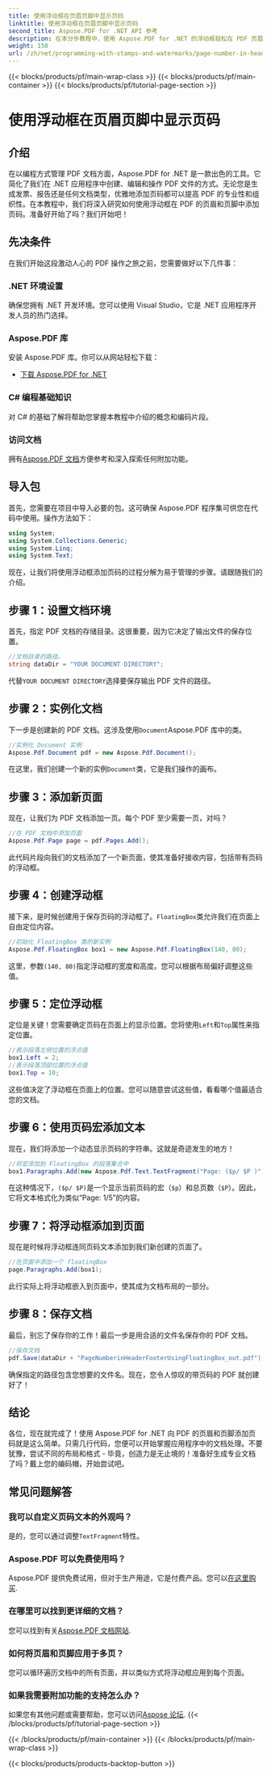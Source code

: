 ```yaml
---
title: 使用浮动框在页眉页脚中显示页码
linktitle: 使用浮动框在页眉页脚中显示页码
second_title: Aspose.PDF for .NET API 参考
description: 在本分步教程中，使用 Aspose.PDF for .NET 的浮动框轻松在 PDF 页眉和页脚中添加页码。
weight: 150
url: /zh/net/programming-with-stamps-and-watermarks/page-number-in-header-footer-using-floating-box/
---
```


{{< blocks/products/pf/main-wrap-class >}}
{{< blocks/products/pf/main-container >}}
{{< blocks/products/pf/tutorial-page-section >}}

# 使用浮动框在页眉页脚中显示页码

## 介绍

在以编程方式管理 PDF 文档方面，Aspose.PDF for .NET 是一款出色的工具。它简化了我们在 .NET 应用程序中创建、编辑和操作 PDF 文件的方式。无论您是生成发票、报告还是任何文档类型，优雅地添加页码都可以提高 PDF 的专业性和组织性。在本教程中，我们将深入研究如何使用浮动框在 PDF 的页眉和页脚中添加页码。准备好开始了吗？我们开始吧！

## 先决条件

在我们开始这段激动人心的 PDF 操作之旅之前，您需要做好以下几件事：

### .NET 环境设置
确保您拥有 .NET 开发环境。您可以使用 Visual Studio，它是 .NET 应用程序开发人员的热门选择。

### Aspose.PDF 库
安装 Aspose.PDF 库。你可以从网站轻松下载：

- [下载 Aspose.PDF for .NET](https://releases.aspose.com/pdf/net/)

### C# 编程基础知识
对 C# 的基础了解将帮助您掌握本教程中介绍的概念和编码片段。

### 访问文档
拥有[Aspose.PDF 文档](https://reference.aspose.com/pdf/net/)方便参考和深入探索任何附加功能。

## 导入包

首先，您需要在项目中导入必要的包。这可确保 Aspose.PDF 程序集可供您在代码中使用。操作方法如下：

```csharp
using System;
using System.Collections.Generic;
using System.Linq;
using System.Text;
```

现在，让我们将使用浮动框添加页码的过程分解为易于管理的步骤。请跟随我们的介绍。

## 步骤 1：设置文档环境

首先，指定 PDF 文档的存储目录。这很重要，因为它决定了输出文件的保存位置。

```csharp
//文档目录的路径。
string dataDir = "YOUR DOCUMENT DIRECTORY";
```

代替`YOUR DOCUMENT DIRECTORY`选择要保存输出 PDF 文件的路径。

## 步骤 2：实例化文档

下一步是创建新的 PDF 文档。这涉及使用`Document`Aspose.PDF 库中的类。

```csharp
//实例化 Document 实例
Aspose.Pdf.Document pdf = new Aspose.Pdf.Document();
```
在这里，我们创建一个新的实例`Document`类，它是我们操作的画布。

## 步骤 3：添加新页面

现在，让我们为 PDF 文档添加一页。每个 PDF 至少需要一页，对吗？

```csharp
//在 PDF 文档中添加页面
Aspose.Pdf.Page page = pdf.Pages.Add();
```
此代码片段向我们的文档添加了一个新页面，使其准备好接收内容，包括带有页码的浮动框。

## 步骤 4：创建浮动框

接下来，是时候创建用于保存页码的浮动框了。`FloatingBox`类允许我们在页面上自由定位内容。

```csharp
//初始化 FloatingBox 类的新实例
Aspose.Pdf.FloatingBox box1 = new Aspose.Pdf.FloatingBox(140, 80);
```
这里，参数`(140, 80)`指定浮动框的宽度和高度。您可以根据布局偏好调整这些值。

## 步骤 5：定位浮动框

定位是关键！您需要确定页码在页面上的显示位置。您将使用`Left`和`Top`属性来指定位置。

```csharp
//表示段落左侧位置的浮点值
box1.Left = 2;
//表示段落顶部位置的浮点值
box1.Top = 10;
```
这些值决定了浮动框在页面上的位置。您可以随意尝试这些值，看看哪个值最适合您的文档。

## 步骤 6：使用页码宏添加文本

现在，我们将添加一个动态显示页码的字符串。这就是奇迹发生的地方！

```csharp
//将宏添加到 FloatingBox 的段落集合中
box1.Paragraphs.Add(new Aspose.Pdf.Text.TextFragment("Page: ($p/ $P )"));
```
在这种情况下，`($p/ $P)`是一个显示当前页码的宏（`$p`）和总页数（`$P`）。因此，它将文本格式化为类似“Page: 1/5”的内容。

## 步骤 7：将浮动框添加到页面

现在是时候将浮动框连同页码文本添加到我们新创建的页面了。

```csharp
//在页面中添加一个 floatingBox
page.Paragraphs.Add(box1);
```
此行实际上将浮动框嵌入到页面中，使其成为文档布局的一部分。 

## 步骤 8：保存文档

最后，别忘了保存你的工作！最后一步是用合适的文件名保存你的 PDF 文档。

```csharp
//保存文档
pdf.Save(dataDir + "PageNumberinHeaderFooterUsingFloatingBox_out.pdf");
```
确保指定的路径包含您想要的文件名。现在，您令人惊叹的带页码的 PDF 就创建好了！ 

## 结论

各位，现在就完成了！使用 Aspose.PDF for .NET 向 PDF 的页眉和页脚添加页码就是这么简单。只需几行代码，您便可以开始掌握应用程序中的文档处理。不要犹豫，尝试不同的布局和格式 - 毕竟，创造力是无止境的！准备好生成专业文档了吗？戴上您的编码帽，开始尝试吧。

## 常见问题解答

### 我可以自定义页码文本的外观吗？  
是的，您可以通过调整`TextFragment`特性。

### Aspose.PDF 可以免费使用吗？  
Aspose.PDF 提供免费试用，但对于生产用途，它是付费产品。您可以[在这里购买](https://purchase.aspose.com/buy).

### 在哪里可以找到更详细的文档？  
您可以找到有关[Aspose.PDF 文档网站](https://reference.aspose.com/pdf/net/).

### 如何将页眉和页脚应用于多页？  
您可以循环遍历文档中的所有页面，并以类似方式将浮动框应用到每个页面。

### 如果我需要附加功能的支持怎么办？  
如果您有其他问题或需要帮助，您可以访问[Aspose 论坛](https://forum.aspose.com/c/pdf/10).
{{< /blocks/products/pf/tutorial-page-section >}}

{{< /blocks/products/pf/main-container >}}
{{< /blocks/products/pf/main-wrap-class >}}

{{< blocks/products/products-backtop-button >}}
